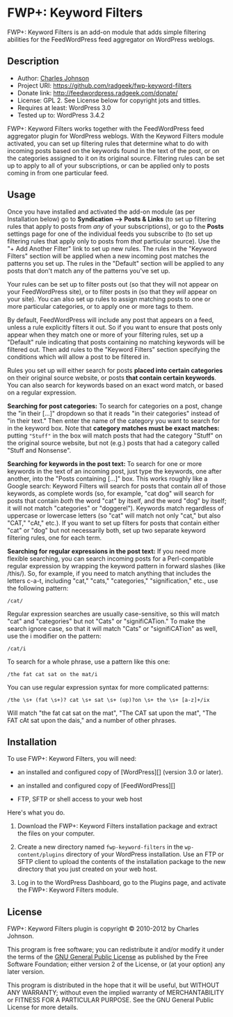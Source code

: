 FWP+: Keyword Filters
=====================
FWP+: Keyword Filters is an add-on module that adds simple filtering abilities
for the FeedWordPress feed aggregator on WordPress weblogs.

Description
-----------

* Author: [Charles Johnson](http://radgeek.com/contact)
* Project URI: <https://github.com/radgeek/fwp-keyword-filters>
* Donate link: <http://feedwordpress.radgeek.com/donate/>
* License: GPL 2. See License below for copyright jots and tittles.
* Requires at least: WordPress 3.0
* Tested up to: WordPress 3.4.2

FWP+: Keyword Filters works together with the FeedWordPress feed aggregator
plugin for WordPress weblogs. With the Keyword Filters module activated, you can
set up filtering rules that determine what to do with incoming posts based on
the keywords found in the text of the post, or on the categories assigned to it
on its original source. Filtering rules can be set up to apply to all of your
subscriptions, or can be applied only to posts coming in from one particular
feed.

Usage
-----

Once you have installed and activated the add-on module (as per Installation
below) go to **Syndication --> Posts & Links** (to set up filtering rules that
apply to posts from *any* of your subscriptions), or go to the **Posts**
settings page for one of the individual feeds you subscribe to (to set up
filtering rules that apply only to posts from *that* particular source). Use the
"+ Add Another Filter" link to set up new rules. The rules in the "Keyword
Filters" section will be applied when a new incoming post matches the patterns
you set up. The rules in the "Default" section will be applied to any posts that
don't match any of the patterns you've set up.

Your rules can be set up to filter posts out (so that they will not appear on
your FeedWordPress site), or to filter posts in (so that they *will* appear on
your site). You can also set up rules to assign matching posts to one or more
particular categories, or to apply one or more tags to them.

By default, FeedWordPress will include any post that appears on a feed, unless a
rule explicitly filters it out. So if you want to ensure that posts only appear
when they match one or more of your filtering rules, set up a "Default" rule
indicating that posts containing no matching keywords will be filtered out. Then
add rules to the "Keyword Filters" section specifying the conditions which will
allow a post to be filtered in.

Rules you set up will either search for posts **placed into certain categories**
on their original source website, or posts **that contain certain keywords**.
You can also search for keywords based on an exact word match, or based on a
regular expression.

**Searching for post categories:** To search for categories on a post, change
the "in their [...]" dropdown so that it reads "in their categories" instead of
"in their text." Then enter the name of the category you want to search for in
the keyword box. Note that **category matches must be exact matches:** putting
`"Stuff"` in the box will match posts that had the category "Stuff" on the
original source website, but not (e.g.) posts that had a category called "Stuff
and Nonsense".

**Searching for keywords in the post text:** To search for one or more keywords
in the text of an incoming post, just type the keywords, one after another, into
the "Posts containing [...]" box. This works roughly like a Google search:
Keyword Filters will search for posts that contain *all* of those keywords, as
complete words (so, for example, "cat dog" will search for posts that contain
*both* the word "cat" by itself, and the word "dog" by itself; it will not match
"categories" or "doggerel"). Keywords match regardless of uppercase or lowercase
letters (so "cat" will match not only "cat," but also "CAT," "cAt," etc.). If
you want to set up filters for posts that contain either "cat" or "dog" but not
necessarily both, set up two separate keyword filtering rules, one for each
term.

**Searching for regular expressions in the post text:** If you need more
flexible searching, you can search incoming posts for a Perl-compatible regular
expression by wrapping the keyword pattern in forward slashes (like /this/). So,
for example, if you need to match anything that includes the letters c-a-t,
including "cat," "cats," "categories," "signification," etc., use the following
pattern:

	/cat/

Regular expression searches are usually case-sensitive, so this will match "cat"
and "categories" but not "Cats" or "signifiCATion." To make the search ignore
case, so that it will match "Cats" or "signifiCATion" as well, use the i
modifier on the pattern:

	/cat/i	

To search for a whole phrase, use a pattern like this one:

	/the fat cat sat on the mat/i

You can use regular expression syntax for more complicated patterns:

	/the \s+ (fat \s+)? cat \s+ sat \s+ (up)?on \s+ the \s+ [a-z]+/ix

Will match "the fat cat sat on the mat", "The CAT sat upon the mat", "The FAT
cAt sat upon the dais," and a number of other phrases.

Installation
------------

To use FWP+: Keyword Filters, you will need:

* an installed and configured copy of [WordPress][] (version 3.0 or later).

* an installed and configured copy of [FeedWordPress][]

* FTP, SFTP or shell access to your web host

Here's what you do.

1.  Download the FWP+: Keyword Filters installation package and extract the
    files on your computer. 

2.  Create a new directory named `fwp-keyword-filters` in the 
    `wp-content/plugins` directory of your WordPress installation. Use an FTP or
    SFTP client to upload the contents of the installation package to the new
    directory that you just created on your web host.

3.  Log in to the WordPress Dashboard, go to the Plugins page, and activate the
    FWP+: Keyword Filters module.

License
-------
FWP+: Keyword Filters plugin is copyright © 2010-2012 by Charles Johnson.

This program is free software; you can redistribute it and/or modify it under
the terms of the [GNU General Public License][] as published by the Free
Software Foundation; either version 2 of the License, or (at your option) any
later version.

This program is distributed in the hope that it will be useful, but WITHOUT ANY
WARRANTY; without even the implied warranty of MERCHANTABILITY or FITNESS FOR A
PARTICULAR PURPOSE. See the GNU General Public License for more details.

  [GNU General Public License]: http://www.gnu.org/copyleft/gpl.html

